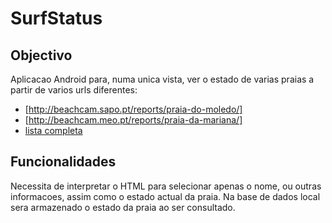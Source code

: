 SurfStatus
==========

## Objectivo
Aplicacao Android para, numa unica vista, ver o estado de varias praias a partir de varios urls diferentes:

* [http://beachcam.sapo.pt/reports/praia-do-moledo/]
* [http://beachcam.meo.pt/reports/praia-da-mariana/]
* [lista completa](http://beachcam.meo.pt/reports/)



## Funcionalidades
Necessita de interpretar o HTML para selecionar apenas o nome, ou outras informacoes, assim como o estado actual da praia.
Na base de dados local sera armazenado o estado da praia ao ser consultado.


